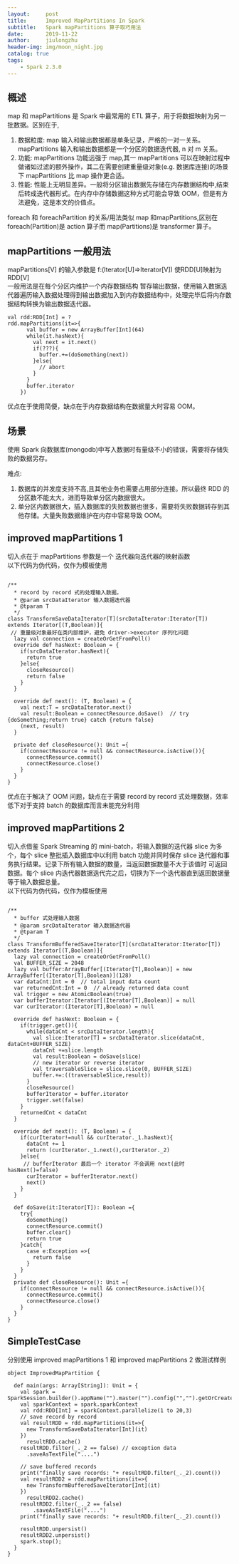 ```yaml
---
layout:     post
title:      Improved MapPartitions In Spark
subtitle:   Spark mapPartitions 算子取巧用法  
date:       2019-11-22  
author:     jiulongzhu
header-img: img/moon_night.jpg
catalog: true
tags:
    - Spark 2.3.0
---
```



## 概述

map 和 mapPartitions 是 Spark 中最常用的 ETL 算子，用于将数据映射为另一批数据。区别在于,  
1.  数据粒度: map 输入和输出数据都是单条记录，严格的一对一关系。mapPartitions 输入和输出数据都是一个分区的数据迭代器, n 对 m 关系。  
2.  功能: mapPartitions 功能远强于 map,其一 mapPartitions 可以在映射过程中做诸如过滤的额外操作，其二在需要创建重量级对象(e.g. 数据库连接)的场景下 mapPartitions 比 map 操作更合适。 
3.  性能: 性能上无明显差异。一般将分区输出数据先存储在内存数据结构中,结束后转成迭代器形式。在内存中存储数据这种方式可能会导致 OOM，但是有方法避免，这是本文的价值点。     

<!-- more -->

foreach 和 foreachPartition 的关系/用法类似 map 和mapPartitions,区别在 foreach(Partition)是 action 算子而 map(Partitions)是 transformer 算子。  


## mapPartitions 一般用法

mapPartitions[V] 的输入参数是 f:(Iterator[U]=>Iterator[V]) 使RDD[U]映射为 RDD[V]  
一般用法是在每个分区内维护一个内存数据结构 暂存输出数据，使用输入数据迭代器遍历输入数据处理得到输出数据加入到内存数据结构中，处理完毕后将内存数据结构转换为输出数据迭代器。   

```
val rdd:RDD[Int] = ?
rdd.mapPartitions(it=>{
      val buffer = new ArrayBuffer[Int](64)
      while(it.hasNext){
        val next = it.next()
        if(???){
          buffer.+=(doSomething(next))
        }else{
          // abort
        }
      }
      buffer.iterator
    })
```
优点在于使用简便，缺点在于内存数据结构在数据量大时容易 OOM。  

## 场景 
使用 Spark 向数据库(mongodb)中写入数据时有量级不小的错误，需要将存储失败的数据另存。  

难点:   
1. 数据库的并发度支持不高,且其他业务也需要占用部分连接。所以最终 RDD 的分区数不能太大，进而导致单分区内数据很大。     
2.  单分区内数据很大，插入数据库的失败数据也很多，需要将失败数据转存到其他存储。大量失败数据维护在内存中容易导致 OOM。  

## improved mapPartitions 1
切入点在于 mapPartitions 参数是一个 迭代器向迭代器的映射函数   
以下代码为伪代码，仅作为模板使用   

```

/**
  * record by record 式的处理输入数据。
  * @param srcDataIterator 输入数据迭代器
  * @tparam T
  */
class TransformSaveDataIterator[T](srcDataIterator:Iterator[T]) extends Iterator[(T,Boolean)]{
 // 重量级对象最好在类内部维护，避免 driver->executor 序列化问题
  lazy val connection = createOrGetFromPoll()
  override def hasNext: Boolean = {
    if(srcDataIterator.hasNext){
      return true
    }else{
      closeResource()
      return false
    }
  }

  override def next(): (T, Boolean) = {
    val next:T = srcDataIterator.next()
    val result:Boolean = connectResource.doSave()  // try {doSomething;return true} catch {return false}
    (next, result)
  }

  private def closeResource(): Unit ={
    if(connectResource != null && connectResource.isActive()){
      connectResource.commit()
      connectResource.close()
    }
  }
}
```
优点在于解决了 OOM 问题，缺点在于需要 record by record 式处理数据，效率低下对于支持 batch 的数据库而言未能充分利用   

## improved mapPartitions 2
切入点借鉴 Spark Streaming 的 mini-batch，将输入数据的迭代器 slice 为多个，每个 slice 整批插入数据库中以利用 batch 功能并同时保存 slice 迭代器和事务执行结果。记录下所有输入数据的数量，当返回数据数量不大于该值时 可返回数据。每个 slice 内迭代器数据迭代完之后，切换为下一个迭代器直到返回数据量等于输入数据总量。  
以下代码为伪代码，仅作为模板使用 

```

/**
  * buffer 式处理输入数据
  * @param srcDataIterator 输入数据迭代器
  * @tparam T
  */
class TransformBufferedSaveIterator[T](srcDataIterator:Iterator[T]) extends Iterator[(T,Boolean)]{
  lazy val connection = createOrGetFromPoll()
  val BUFFER_SIZE = 2048
  lazy val buffer:ArrayBuffer[(Iterator[T],Boolean)] = new ArrayBuffer[(Iterator[T],Boolean)](128)
  var dataCnt:Int = 0  // total input data count
  var returnedCnt:Int = 0  // already returned data count
  val trigger = new AtomicBoolean(true)
  var bufferIterator:Iterator[(Iterator[T],Boolean)] = null
  var curIterator:(Iterator[T],Boolean) = null

  override def hasNext: Boolean = {
    if(trigger.get()){
      while(dataCnt < srcDataIterator.length){
        val slice:Iterator[T] = srcDataIterator.slice(dataCnt, dataCnt+BUFFER_SIZE)
        dataCnt +=slice.length
        val result:Boolean = doSave(slice)
        // new iterator or reverse iterator
        val traversableSlice = slice.slice(0, BUFFER_SIZE)
        buffer.+=:((traversableSlice,result))
      }
      closeResource()
      bufferIterator = buffer.iterator
      trigger.set(false)
    }
    returnedCnt < dataCnt
  }

  override def next(): (T, Boolean) = {
    if(curIterator!=null && curIterator._1.hasNext){
      dataCnt += 1
      return (curIterator._1.next(),curIterator._2)
    }else{
     // bufferIterator 最后一个 iterator 不会调用 next(此时hasNext()=false)
      curIterator = bufferIterator.next()
      next()
    }
  }

  def doSave(it:Iterator[T]): Boolean ={
    try{
      doSomething()
      connectResource.commit()
      buffer.clear()
      return true
    }catch{
      case e:Exception =>{
        return false
      }
    }
  }
  private def closeResource(): Unit ={
    if(connectResource != null && connectResource.isActive()){
      connectResource.commit()
      connectResource.close()
    }
  }
}
```

## SimpleTestCase
分别使用 improved mapPartitions 1 和 improved mapPartitions 2 做测试样例

```
object ImprovedMapPartition {

  def main(args: Array[String]): Unit = {
    val spark = SparkSession.builder().appName("").master("").config("","").getOrCreate();
    val sparkContext = spark.sparkContext
    val rdd:RDD[Int] = sparkContext.parallelize(1 to 20,3)
    // save record by record
    val resultRDD = rdd.mapPartitions(it=>{
      new TransformSaveDataIterator[Int](it)
    })
      resultRDD.cache()
    resultRDD.filter(_._2 == false) // exception data
      .saveAsTextFile("....")

    // save buffered records
    print("finally save records: "+ resultRDD.filter(_._2).count())
    val resultRDD2 = rdd.mapPartitions(it=>{
      new TransformBufferedSaveIterator[Int](it)
    })
      resultRDD2.cache()
    resultRDD2.filter(_._2 == false)
        .saveAsTextFile("....")
    print("finally save records: "+ resultRDD.filter(_._2).count())

    resultRDD.unpersist()
    resultRDD2.unpersist()
    spark.stop();
  }
}
```

